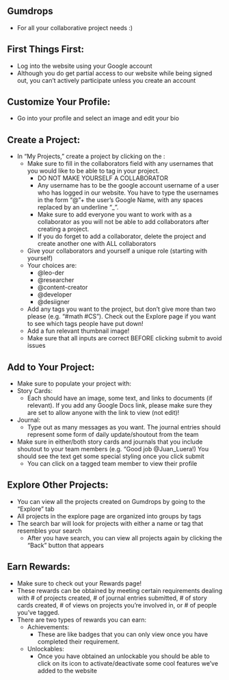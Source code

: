 <!-- # Project Skeleton

## What we provide

- Google Auth (Skeleton.js & auth.js)
  - Disclaimer: Auth isn't being taught until the second week.
- Socket Infrastructure (client-socket.js & server-socket.js)
  - Disclaimer: Socket isn't being taught until the second week.
- User Model (auth.js & user.js)

## What you need to change

- Change the font in utilities.css
- Change the Frontend CLIENT_ID for Google Auth (Skeleton.js) (we'll talk about it at the end of week 2)
- Change the Server CLIENT_ID for Google Auth (auth.js) (we'll talk about it at the end of week 2)
- Change the Database SRV for Atlas (server.js)
- Change the Database Name for MongoDB (server.js)
- Add a favicon to your website at the path client/dist/favicon.ico
- Update website title in client/dist/index.html
- Update this README file ;)
- Update the package.json file with your app name :) (line 2)

## Socket stuff
Note: we'll be getting to this in lecture in week 2, so don't worry if you don't know it yet

- If you're not using realtime updating or don't need server->client communication, you can remove socket entirely! (server-socket.js, client-socket.js, and anything that imports them)
- If you are using socket, consider what you want to do with the FIXME in server-socket.js


## How to integrate into your own project

On GitHub download this repository as a zip file, then extract the files into your own repository.
Warning: make sure you copy the hidden files too: .babelrc, .gitignore, .npmrc, and .prettierrc

## don't touch

the following files students do not need to edit. feel free to read them if you would like.

```
client/src/index.js
client/src/utilities.js
client/src/client-socket.js
server/validator.js
server/server-socket.js
.babelrc
.npmrc
.prettierrc
package-lock.json
webpack.config.js
```

## Good luck on your project :) -->

## Gumdrops

- For all your collaborative project needs :)


## First Things First:

- Log into the website using your Google account
- Although you do get partial access to our website while being signed out, you can’t actively participate unless you create an account


## Customize Your Profile:

- Go into your profile and select an image and edit your bio


## Create a Project:

- In “My Projects,” create a project by clicking on the :
  - Make sure to fill in the collaborators field with any usernames that you would like to be able to tag in your project.
    - DO NOT MAKE YOURSELF A COLLABORATOR
    - Any username has to be the google account username of a user who has logged in our website. You  have to type the usernames in the form “@”+ the user’s Google Name, with any spaces replaced by an underline “_”.
    - Make sure to add everyone you want to work with as a collaborator as you will not be able to add collaborators after creating a project.
    - If you do forget to add a collaborator, delete the project and create another one with ALL collaborators
  - Give your collaborators and yourself a unique role (starting with yourself)
  - Your choices are:
    - @leo-der 
    - @researcher
    - @content-creator
    - @developer
    - @desiigner
  - Add any tags you want to the project, but don’t give more than two please (e.g. “#math #CS”). Check out the Explore page if you want to see which tags people have put down!
  - Add a fun relevant thumbnail image!
  - Make sure that all inputs are correct BEFORE clicking submit to avoid issues


## Add to Your Project:

- Make sure to populate your project with:
- Story Cards: 
  - Each should have an image, some text, and links to documents (if relevant). If you add any Google Docs link, please make sure they are set to allow anyone with the link to view (not edit)! 
- Journal: 
  - Type out as many messages as you want. The journal entries should represent some form of daily update/shoutout from the team
- Make sure in either/both story cards and journals that you include shoutout to your team members (e.g. “Good job @Juan_Luera!) You should see the text get some special styling once you click submit
  - You can click on a tagged team member to view their profile


## Explore Other Projects:

- You can view all the projects created on Gumdrops by going to the “Explore” tab
- All projects in the explore page are organized into groups by tags
- The search bar will look for projects with either a name or tag that resembles your search
  - After you have search, you can view all projects again by clicking the “Back” button that appears


## Earn Rewards:

- Make sure to check out your Rewards page! 
- These rewards can be obtained by meeting certain requirements dealing with # of projects created, # of journal entries submitted, # of story cards created, # of views on projects you’re involved in, or # of people you’ve tagged.
- There are two types of rewards you can earn:
  - Achievements:
    - These are like badges that you can only view once you have completed their requirement.
  - Unlockables:
    - Once you have obtained an unlockable you should be able to click on its icon to activate/deactivate some cool features we’ve added to the website

